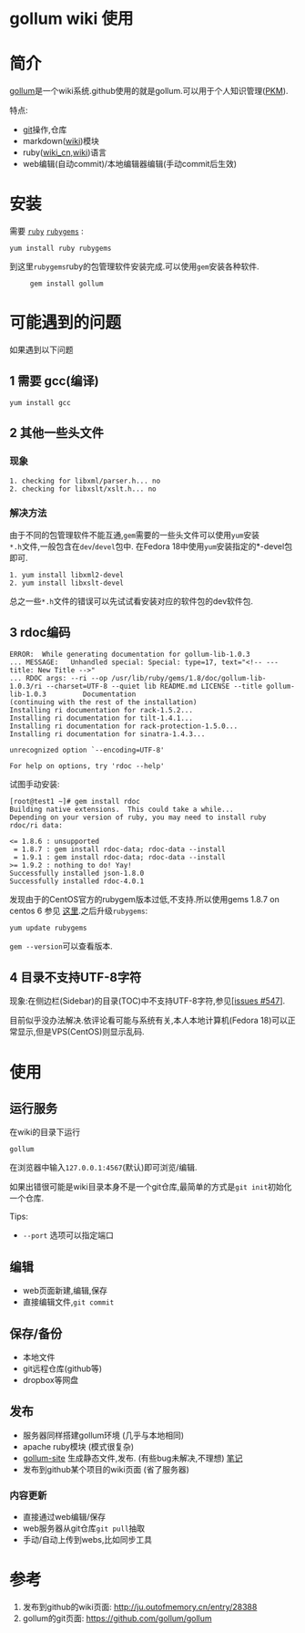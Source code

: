 # gollum wiki 使用
 
# 简介
[gollum](https://github.com/gollum/gollum)是一个wiki系统.github使用的就是gollum.可以用于个人知识管理([PKM](http://en.wikipedia.org/wiki/Personal_knowledge_management)).

特点:

* [git](http://git-scm.com/)操作,仓库
* markdown([wiki](http://en.wikipedia.org/wiki/Markdown))模块
* ruby([wiki_cn](http://zh.wikipedia.org/zh/Ruby),[wiki](http://en.wikipedia.org/wiki/Ruby_(programming_language)))语言
* web编辑(自动commit)/本地编辑器编辑(手动commit后生效)

# 安装


需要 [`ruby`](http://en.wikipedia.org/wiki/Ruby_programming_language) [`rubygems`](http://en.wikipedia.org/wiki/RubyGems) :

    yum install ruby rubygems
 
到这里`rubygems`ruby的包管理软件安装完成.可以使用`gem`安装各种软件.

	     gem install gollum

# 可能遇到的问题

如果遇到以下问题

## 1 需要 gcc(编译) 
 
	yum install gcc

## 2 其他一些头文件

### 现象

    1. checking for libxml/parser.h... no
    2. checking for libxslt/xslt.h... no

### 解决方法

由于不同的包管理软件不能互通,`gem`需要的一些头文件可以使用`yum`安装   
`*.h`文件,一般包含在`dev`/`devel`包中. 在Fedora 18中使用`yum`安装指定的*-devel包即可.

    1. yum install libxml2-devel
    2. yum install libxslt-devel

总之一些`*.h`文件的错误可以先试试看安装对应的软件包的dev软件包.

## 3 rdoc编码

    ERROR:  While generating documentation for gollum-lib-1.0.3
    ... MESSAGE:   Unhandled special: Special: type=17, text="<!-- --- title: New Title -->"
    ... RDOC args: --ri --op /usr/lib/ruby/gems/1.8/doc/gollum-lib-1.0.3/ri --charset=UTF-8 --quiet lib README.md LICENSE --title gollum-lib-1.0.3         Documentation
    (continuing with the rest of the installation)
    Installing ri documentation for rack-1.5.2...
    Installing ri documentation for tilt-1.4.1...
    Installing ri documentation for rack-protection-1.5.0...
    Installing ri documentation for sinatra-1.4.3...

    unrecognized option `--encoding=UTF-8'

    For help on options, try 'rdoc --help'

试图手动安装:

    [root@test1 ~]# gem install rdoc
    Building native extensions.  This could take a while...
    Depending on your version of ruby, you may need to install ruby rdoc/ri data:

    <= 1.8.6 : unsupported
     = 1.8.7 : gem install rdoc-data; rdoc-data --install
     = 1.9.1 : gem install rdoc-data; rdoc-data --install
    >= 1.9.2 : nothing to do! Yay!
    Successfully installed json-1.8.0
    Successfully installed rdoc-4.0.1

发现由于的CentOS官方的rubygem版本过低,不支持.所以使用gems 1.8.7 on centos 6 参见 [这里](http://wiki.opscode.com/display/chef/Installing+Ruby+and+dependencies+on+CentOS+and+Others).之后升级`rubygems`:

    yum update rubygems

`gem --version`可以查看版本.

## 4 目录不支持UTF-8字符 

现象:在侧边栏(Sidebar)的目录(TOC)中不支持UTF-8字符,参见[[issues #547](https://github.com/gollum/gollum/issues/547)].

目前似乎没办法解决.依评论看可能与系统有关,本人本地计算机(Fedora 18)可以正常显示,但是VPS(CentOS)则显示乱码.

# 使用

## 运行服务

在wiki的目录下运行

	gollum

在浏览器中输入`127.0.0.1:4567`(默认)即可浏览/编辑.

如果出错很可能是wiki目录本身不是一个git仓库,最简单的方式是`git init`初始化一个仓库.

Tips:
* `--port` 选项可以指定端口 

## 编辑

* web页面新建,编辑,保存
* 直接编辑文件,`git commit`


## 保存/备份

* 本地文件
* git远程仓库(github等)
* dropbox等网盘

## 发布

* 服务器同样搭建gollum环境 (几乎与本地相同)
* apache ruby模块 (模式很复杂)
* [gollum-site](https://github.com/dreverri/gollum-site) 生成静态文件,发布. (有些bug未解决,不理想) [笔记](gollum-site)
* 发布到github某个项目的wiki页面 (省了服务器) 

### 内容更新

* 直接通过web编辑/保存
* web服务器从git仓库`git pull`抽取
* 手动/自动上传到webs,比如同步工具

# 参考

1. 发布到github的wiki页面: http://ju.outofmemory.cn/entry/28388 
2. gollum的git页面: https://github.com/gollum/gollum
